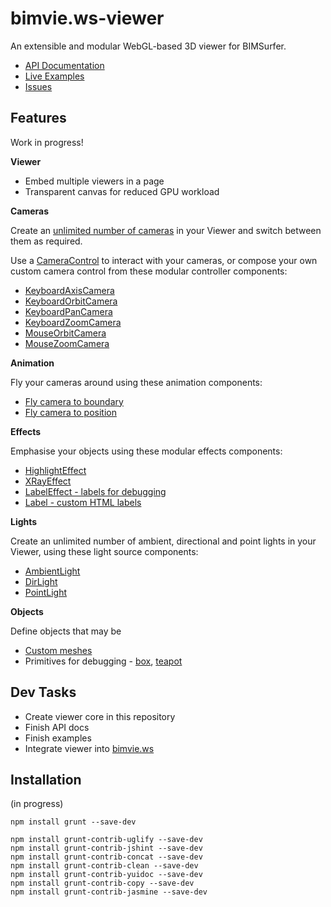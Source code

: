# bimvie.ws-viewer

An extensible and modular WebGL-based 3D viewer for BIMSurfer.  

 * [API Documentation](http://opensourcebim.github.io/bimvie.ws-viewer/docs/)
 * [Live Examples](http://opensourcebim.github.io/bimvie.ws-viewer/examples/#object_RandomObjects)
 * [Issues](https://github.com/opensourceBIM/bimvie.ws-viewer/issues)

## Features

Work in progress!

**Viewer**

 * Embed multiple viewers in a page
 * Transparent canvas for reduced GPU workload
 
**Cameras**

Create an [unlimited number of cameras](http://opensourcebim.github.io/bimvie.ws-viewer/examples/#camera_Camera_multiple) in your Viewer 
and switch between them as required.
 
Use a [CameraControl](http://opensourcebim.github.io/bimvie.ws-viewer/examples/#control_CameraControl) to interact with your 
cameras, or compose your own custom camera control from these modular controller components:

 * [KeyboardAxisCamera](http://opensourcebim.github.io/bimvie.ws-viewer/examples/#control_KeyboardAxisCamera)
 * [KeyboardOrbitCamera](http://opensourcebim.github.io/bimvie.ws-viewer/examples/#control_KeyboardOrbitCamera)
 * [KeyboardPanCamera](http://opensourcebim.github.io/bimvie.ws-viewer/examples/#control_KeyboardPanCamera)
 * [KeyboardZoomCamera](http://opensourcebim.github.io/bimvie.ws-viewer/examples/#control_KeyboardZoomCamera)
 * [MouseOrbitCamera](http://opensourcebim.github.io/bimvie.ws-viewer/examples/#control_MouseOrbitCamera)
 * [MouseZoomCamera](http://opensourcebim.github.io/bimvie.ws-viewer/examples/#control_MouseZoomCamera)  
 
**Animation**

Fly your cameras around using these animation components:

 * [Fly camera to boundary](http://opensourcebim.github.io/bimvie.ws-viewer/examples/#animate_CameraFlyAnimation_boundary)
 * [Fly camera to position](http://opensourcebim.github.io/bimvie.ws-viewer/examples/#animate_CameraFlyAnimation_position)
 
**Effects**

Emphasise your objects using these modular effects components:

 * [HighlightEffect](http://opensourcebim.github.io/bimvie.ws-viewer/examples/#effect_HighlightEffect)
 * [XRayEffect](http://opensourcebim.github.io/bimvie.ws-viewer/examples/#effect_XRayEffect)
 * [LabelEffect - labels for debugging](http://opensourcebim.github.io/bimvie.ws-viewer/examples/#effect_LabelEffect)
 * [Label - custom HTML labels](http://opensourcebim.github.io/bimvie.ws-viewer/examples/#label_Label)
 
**Lights**

Create an unlimited number of ambient, directional and point lights in your Viewer, using these light source components:

 * [AmbientLight](http://opensourcebim.github.io/bimvie.ws-viewer/examples/#light_AmbientLight)
 * [DirLight](http://opensourcebim.github.io/bimvie.ws-viewer/examples/#light_DirLight)
 * [PointLight](http://opensourcebim.github.io/bimvie.ws-viewer/examples/#light_PointLight)
 
**Objects**
  
 Define objects that may be 
 * [Custom meshes](http://opensourcebim.github.io/bimvie.ws-viewer/examples/#geometry_Geometry)
 * Primitives for debugging - [box](http://opensourcebim.github.io/bimvie.ws-viewer/examples/#geometry_BoxGeometry), [teapot](http://opensourcebim.github.io/bimvie.ws-viewer/examples/#geometry_TeapotGeometry) 
 
## Dev Tasks

 * Create viewer core in this repository
 * Finish API docs
 * Finish examples
 * Integrate viewer into [bimvie.ws](https://github.com/opensourceBIM/bimvie.ws)
 
## Installation

(in progress)

````
npm install grunt --save-dev

npm install grunt-contrib-uglify --save-dev
npm install grunt-contrib-jshint --save-dev
npm install grunt-contrib-concat --save-dev
npm install grunt-contrib-clean --save-dev
npm install grunt-contrib-yuidoc --save-dev
npm install grunt-contrib-copy --save-dev
npm install grunt-contrib-jasmine --save-dev

````

